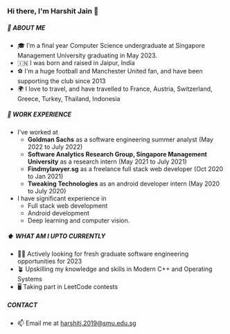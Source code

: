 ### Hi there, I'm Harshit Jain 👋

##### 📖  ABOUT ME
- 🎓 I’m a final year Computer Science undergraduate at Singapore Management University graduating in May 2023.
- 🇮🇳 I was born and raised in Jaipur, India 
- ⚽ I'm a huge football and Manchester United fan, and have been supporting the club since 2013
- 🌍 I love to travel, and have travelled to France, Austria, Switzerland, Greece, Turkey, Thailand, Indonesia

##### 💼 WORK EXPERIENCE
- I've worked at
  - <b>Goldman Sachs</b> as a software engineering summer analyst (May 2022 to July 2022)
  - <b>Software Analytics Research Group, Singapore Management University</b> as a research intern (May 2021 to July 2021)
  - <b>Findmylawyer.sg</b> as a freelance full stack web developer (Oct 2020 to Jan 2021)
  - <b>Tweaking Technologies</b> as an android developer intern (May 2020 to July 2020)
- I have significant experience in
  - Full stack web development 
  - Android development 
  - Deep learning and computer vision.
  
##### ⬆ WHAT AM I UPTO CURRENTLY
  - 👨‍💻 Actively looking for fresh graduate software engineering opportunities for 2023
  - 🪴 Upskilling my knowledge and skills in Modern C++ and Operating Systems
  - 🖥 Taking part in LeetCode contests

##### CONTACT
- 📫 Email me at harshitj.2019@smu.edu.sg 

<!---
harshitjain9/harshitjain9 is a ✨ special ✨ repository because its `README.md` (this file) appears on your GitHub profile.
You can click the Preview link to take a look at your changes.
--->
